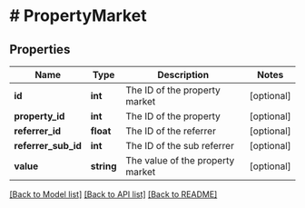 # # PropertyMarket

## Properties

Name | Type | Description | Notes
------------ | ------------- | ------------- | -------------
**id** | **int** | The ID of the property market | [optional] 
**property_id** | **int** | The ID of the property | [optional] 
**referrer_id** | **float** | The ID of the referrer | [optional] 
**referrer_sub_id** | **int** | The ID of the sub referrer | [optional] 
**value** | **string** | The value of the property market | [optional] 

[[Back to Model list]](../../README.md#documentation-for-models) [[Back to API list]](../../README.md#documentation-for-api-endpoints) [[Back to README]](../../README.md)


